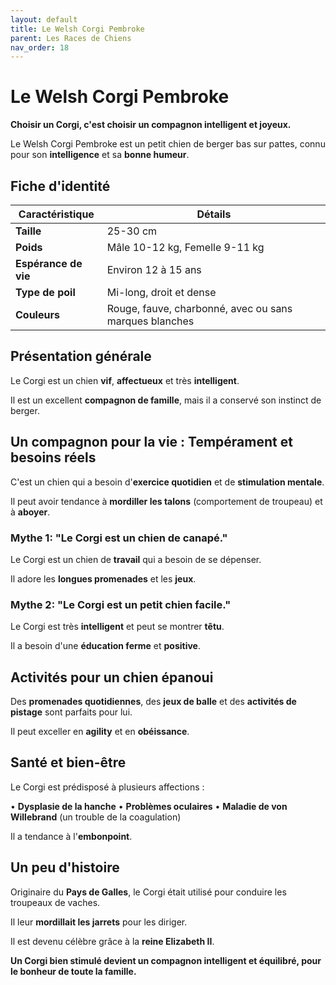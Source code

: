 ```yaml
---
layout: default
title: Le Welsh Corgi Pembroke
parent: Les Races de Chiens
nav_order: 18
---
```


# Le Welsh Corgi Pembroke

**Choisir un Corgi, c'est choisir un compagnon intelligent et joyeux.**

Le Welsh Corgi Pembroke est un petit chien de berger bas sur pattes, connu pour son **intelligence** et sa **bonne humeur**.

## Fiche d'identité

| Caractéristique | Détails |
|---|---|
| **Taille** | 25-30 cm |
| **Poids** | Mâle 10-12 kg, Femelle 9-11 kg |
| **Espérance de vie** | Environ 12 à 15 ans |
| **Type de poil** | Mi-long, droit et dense |
| **Couleurs** | Rouge, fauve, charbonné, avec ou sans marques blanches |

## Présentation générale

Le Corgi est un chien **vif**, **affectueux** et très **intelligent**.

Il est un excellent **compagnon de famille**, mais il a conservé son instinct de berger.

## Un compagnon pour la vie : Tempérament et besoins réels

C'est un chien qui a besoin d'**exercice quotidien** et de **stimulation mentale**.

Il peut avoir tendance à **mordiller les talons** (comportement de troupeau) et à **aboyer**.

### Mythe 1: "Le Corgi est un chien de canapé."

Le Corgi est un chien de **travail** qui a besoin de se dépenser.

Il adore les **longues promenades** et les **jeux**.

### Mythe 2: "Le Corgi est un petit chien facile."

Le Corgi est très **intelligent** et peut se montrer **têtu**.

Il a besoin d'une **éducation ferme** et **positive**.

## Activités pour un chien épanoui

Des **promenades quotidiennes**, des **jeux de balle** et des **activités de pistage** sont parfaits pour lui.

Il peut exceller en **agility** et en **obéissance**.

## Santé et bien-être

Le Corgi est prédisposé à plusieurs affections :

• **Dysplasie de la hanche**
• **Problèmes oculaires**
• **Maladie de von Willebrand** (un trouble de la coagulation)

Il a tendance à l'**embonpoint**.

## Un peu d'histoire

Originaire du **Pays de Galles**, le Corgi était utilisé pour conduire les troupeaux de vaches.

Il leur **mordillait les jarrets** pour les diriger.

Il est devenu célèbre grâce à la **reine Elizabeth II**.

**Un Corgi bien stimulé devient un compagnon intelligent et équilibré, pour le bonheur de toute la famille.** 